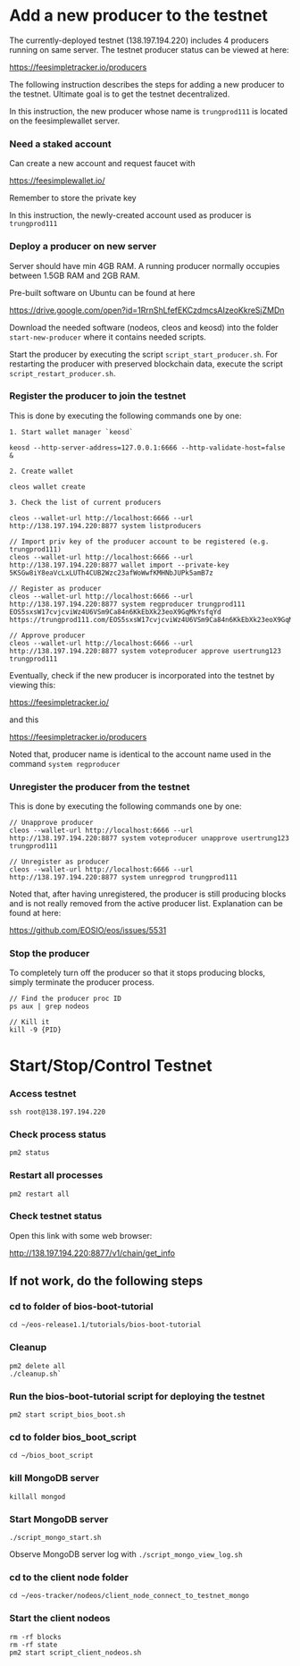 # Add a new producer to the testnet

The currently-deployed testnet (138.197.194.220) includes 4 producers running on same server.
The testnet producer status can be viewed at here:

https://feesimpletracker.io/producers

The following instruction describes the steps for adding a new producer to the testnet.
Ultimate goal is to get the testnet decentralized.

In this instruction, the new producer whose name is `trungprod111` is located on the feesimplewallet server.

### Need a staked account

Can create a new account and request faucet with

https://feesimplewallet.io/

Remember to store the private key

In this instruction, the newly-created account used as producer is `trungprod111`

### Deploy a producer on new server

Server should have min 4GB RAM.
A running producer normally occupies between 1.5GB RAM and 2GB RAM.

Pre-built software on Ubuntu can be found at here

https://drive.google.com/open?id=1RrnShLfefEKCzdmcsAIzeoKkreSjZMDn

Download the needed software (nodeos, cleos and keosd) into the folder `start-new-producer`
where it contains needed scripts.

Start the producer by executing the script `script_start_producer.sh`.
For restarting the producer with preserved blockchain data, execute the script `script_restart_producer.sh`.

### Register the producer to join the testnet

This is done by executing the following commands one by one:

```
1. Start wallet manager `keosd`

keosd --http-server-address=127.0.0.1:6666 --http-validate-host=false &

2. Create wallet

cleos wallet create

3. Check the list of current producers

cleos --wallet-url http://localhost:6666 --url http://138.197.194.220:8877 system listproducers

// Import priv key of the producer account to be registered (e.g. trungprod111)
cleos --wallet-url http://localhost:6666 --url http://138.197.194.220:8877 wallet import --private-key 5KSGw8iY8eaVcLxLUTh4CUB2Wzc23afWoWwfKMHNbJUPk5amB7z

// Register as producer
cleos --wallet-url http://localhost:6666 --url http://138.197.194.220:8877 system regproducer trungprod111 EOS5sxsW17cvjcviWz4U6VSm9Ca84n6KkEbXk23eoX9GqMkYsfqYd https://trungprod111.com/EOS5sxsW17cvjcviWz4U6VSm9Ca84n6KkEbXk23eoX9GqMkYsfqYd

// Approve producer
cleos --wallet-url http://localhost:6666 --url http://138.197.194.220:8877 system voteproducer approve usertrung123 trungprod111

```

Eventually, check if the new producer is incorporated into the testnet by viewing this:

https://feesimpletracker.io/

and this

https://feesimpletracker.io/producers

Noted that, producer name is identical to the account name used in the command `system regproducer`

### Unregister the producer from the testnet

This is done by executing the following commands one by one:

```
// Unapprove producer
cleos --wallet-url http://localhost:6666 --url http://138.197.194.220:8877 system voteproducer unapprove usertrung123 trungprod111

// Unregister as producer
cleos --wallet-url http://localhost:6666 --url http://138.197.194.220:8877 system unregprod trungprod111

```

Noted that, after having unregistered, the producer is still producing blocks and is not really removed
from the active producer list. Explanation can be found at here:

https://github.com/EOSIO/eos/issues/5531


### Stop the producer

To completely turn off the producer so that it stops producing blocks, simply terminate the producer process.

```
// Find the producer proc ID
ps aux | grep nodeos

// Kill it
kill -9 {PID}
```

# Start/Stop/Control Testnet

### Access testnet

`ssh root@138.197.194.220`

### Check process status

`pm2 status`

### Restart all processes

`pm2 restart all`

### Check testnet status

Open this link with some web browser:

http://138.197.194.220:8877/v1/chain/get_info


## If not work, do the following steps

### cd to folder of bios-boot-tutorial

`cd ~/eos-release1.1/tutorials/bios-boot-tutorial`

### Cleanup

```
pm2 delete all
./cleanup.sh`
```

### Run the bios-boot-tutorial script for deploying the testnet

`pm2 start script_bios_boot.sh`

### cd to folder bios_boot_script

`cd ~/bios_boot_script`

### kill MongoDB server

`killall mongod`

### Start MongoDB server

`./script_mongo_start.sh`

Observe MongoDB server log with `./script_mongo_view_log.sh`

### cd to the client node folder

`cd ~/eos-tracker/nodeos/client_node_connect_to_testnet_mongo`

### Start the client nodeos

```
rm -rf blocks
rm -rf state
pm2 start script_client_nodeos.sh
```
